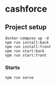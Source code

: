 # cashforce

## Project setup
```
docker-compose up -d
npm run install:back
npm run install:front
npm run start:back
npm run start:front
```


### Starts
```
npm run serve
```


